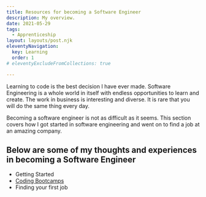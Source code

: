 ```yaml
---
title: Resources for becoming a Software Engineer
description: My overview.
date: 2021-05-29
tags:
  - Apprenticeship
layout: layouts/post.njk
eleventyNavigation:
  key: Learning
  order: 1
# eleventyExcludeFromCollections: true

---
```

Learning to code is the best decision I have ever made. Software Engineering is a whole world in itself with endless opportunities to learn and create. The work in business is interesting and diverse. It is rare that you will do the same thing every day. 

Becoming a software engineer is not as difficult as it seems. This section covers how I got started in software engineering and went on to find a job at an amazing company. 

## Below are some of my thoughts and experiences in becoming a Software Engineer

 - <a href="/resources/getting-started/"></a>Getting Started</li>
 - <a href="/resources/coding-bootcamp/">Coding Bootcamps</a></li>
 - <a href="/resources/getting-employed/"></a>Finding your first job</li>


 

<!-- 
``` text/2-3
// this is a command
function myCommand() {
	let counter = 0;
	counter++;
}

// Test with a line break above this line.
console.log('Test');
``` -->
